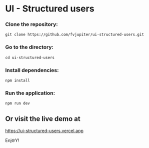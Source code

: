 # UI - Structured users

### Clone the repository:
    
```
git clone https://github.com/fvjupiter/ui-structured-users.git
```

### Go to the directory:

```
cd ui-structured-users
```

### Install dependencies:
    
```
npm install 
```

### Run the application:
    
```
npm run dev
```

## Or visit the live demo at 
https://ui-structured-users.vercel.app

Enj🌐Y!
